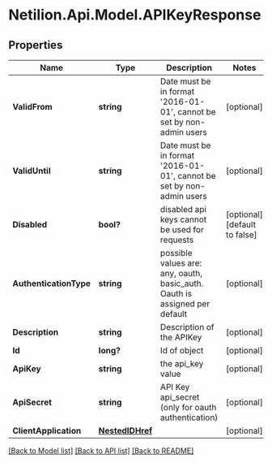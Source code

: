 # Netilion.Api.Model.APIKeyResponse
## Properties

Name | Type | Description | Notes
------------ | ------------- | ------------- | -------------
**ValidFrom** | **string** | Date must be in format &#x27;2016-01-01&#x27;, cannot be set by non-admin users | [optional] 
**ValidUntil** | **string** | Date must be in format &#x27;2016-01-01&#x27;, cannot be set by non-admin users | [optional] 
**Disabled** | **bool?** | disabled api keys cannot be used for requests | [optional] [default to false]
**AuthenticationType** | **string** | possible values are: any, oauth, basic_auth. Oauth is assigned per default | [optional] 
**Description** | **string** | Description of the APIKey | [optional] 
**Id** | **long?** | Id of object | [optional] 
**ApiKey** | **string** | the api_key value | [optional] 
**ApiSecret** | **string** | API Key api_secret (only for oauth authentication) | [optional] 
**ClientApplication** | [**NestedIDHref**](NestedIDHref.md) |  | [optional] 

[[Back to Model list]](../README.md#documentation-for-models) [[Back to API list]](../README.md#documentation-for-api-endpoints) [[Back to README]](../README.md)

